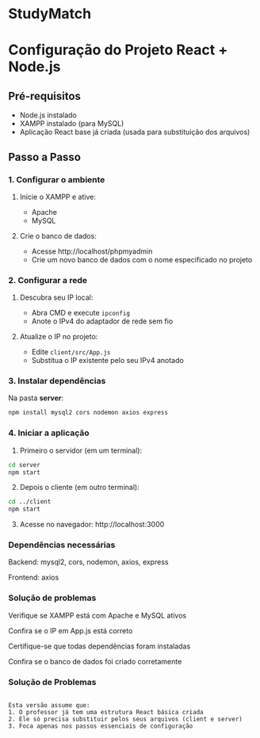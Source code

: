 # StudyMatch

# Configuração do Projeto React + Node.js

## Pré-requisitos
- Node.js instalado
- XAMPP instalado (para MySQL)
- Aplicação React base já criada (usada para substituição dos arquivos)

## Passo a Passo

### 1. Configurar o ambiente
1. Inicie o XAMPP e ative:
   - Apache
   - MySQL

2. Crie o banco de dados:
   - Acesse http://localhost/phpmyadmin
   - Crie um novo banco de dados com o nome especificado no projeto

### 2. Configurar a rede
1. Descubra seu IP local:
   - Abra CMD e execute `ipconfig`
   - Anote o IPv4 do adaptador de rede sem fio

2. Atualize o IP no projeto:
   - Edite `client/src/App.js`
   - Substitua o IP existente pelo seu IPv4 anotado

### 3. Instalar dependências
Na pasta **server**:
```bash
npm install mysql2 cors nodemon axios express
```
### 4. Iniciar a aplicação
1. Primeiro o servidor (em um terminal):

```bash
cd server
npm start
```

2. Depois o cliente (em outro terminal):

```bash
cd ../client
npm start
```

3. Acesse no navegador:
http://localhost:3000

### Dependências necessárias

Backend: mysql2, cors, nodemon, axios, express

Frontend: axios

### Solução de problemas

Verifique se XAMPP está com Apache e MySQL ativos

Confira se o IP em App.js está correto

Certifique-se que todas dependências foram instaladas

Confira se o banco de dados foi criado corretamente

### Solução de Problemas

```text

Esta versão assume que:
1. O professor já tem uma estrutura React básica criada
2. Ele só precisa substituir pelos seus arquivos (client e server)
3. Foca apenas nos passos essenciais de configuração
```
